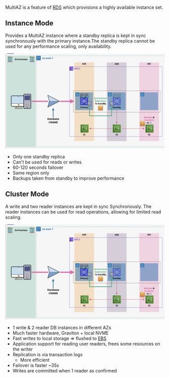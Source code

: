 MultiAZ is a feature of [RDS](RDS.md) which provisions a highly available instance set.

## Instance Mode
Provides a MultiAZ instance where a standby replica is kept in sync synchronously with the primary instance.The standby replica cannot be used for any performance scaling, only availability.

![Pasted image 20250330204027.png](_atts/Pasted%20image%2020250330204027.png)

- Only one standby replica
- Can't be used for reads or writes
- 60-120 seconds failover
- Same region only
- Backups taken from standby to improve performance
## Cluster Mode
A write and two reader instances are kept in sync Synchronously. The reader instances can be used for read operations, allowing for limited read scaling.

![Pasted image 20250330204850.png](_atts/Pasted%20image%2020250330204850.png)

- 1 write & 2 reader DB instances in different AZs
- Much faster hardware, Graviton + local NVME
- Fast writes to local storage => flushed to [EBS](../../Storage/EBS/EBS.md)
- Application support for reading user readers, frees some resources on the writer
- Replication is via transaction logs
	- More efficient
- Failover is faster ~35s
- Writes are committed when 1 reader as confirmed